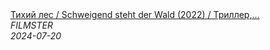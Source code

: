 <!--2024-07-20 11:35:26-->
<div class="yb">
  <a class="nodecor" href="/posts.html?filmy/tihij_les_schweigend_steht_der_wald_2022_triller_drama_kriminal_detektiv">
    <img class="preview" data-videoid="kUhzumPczDE" src="https://i4.ytimg.com/vi/kUhzumPczDE/hqdefault.jpg" align="middle" alt="">
  </a>
  <div class="inlbl text">
    <a class="nodecor" href="/posts.html?filmy/tihij_les_schweigend_steht_der_wald_2022_triller_drama_kriminal_detektiv">Тихий лес / Schweigend steht der Wald (2022) / Триллер,...</a><br>
    <i class="smaller2">FILMSTER</i><br>
    <i class="smaller3">2024-07-20</i>
  </div>
</div>
